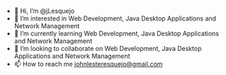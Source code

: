 - 👋 Hi, I’m @jLesquejo
- 👀 I’m interested in Web Development, Java Desktop Applications and Network Management
- 🌱 I’m currently learning Web Development, Java Desktop Applications and Network Management
- 💞️ I’m looking to collaborate on Web Development, Java Desktop Applications and Network Management
- 📫 How to reach me johnlesteresquejo@gmail.com

<!---
jLesquejo/jLesquejo is a ✨ special ✨ repository because its `README.md` (this file) appears on your GitHub profile.
You can click the Preview link to take a look at your changes.
--->

